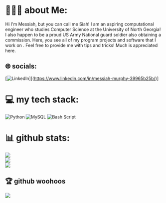 #  👩🏽‍💻 about Me:
Hi I'm Messiah, but you can call me Siah! I am an aspiring computational engineer who studies Computer Science at the University of North Georgia! I also happen to be a proud US Army National guard soldier also obtaining a commission. Here, you see all of my program projects and software that I work on . Feel free to provide me with tips and tricks! Much is appreciated here. 


## 🌐 socials:
[![LinkedIn](https://img.shields.io/badge/LinkedIn-%230077B5.svg?logo=linkedin&logoColor=white)][(https://www.linkedin.com/in/messiah-murphy-39965b25b/)]

# 💻 my tech stack:
![Python](https://img.shields.io/badge/python-3670A0?style=for-the-badge&logo=python&logoColor=ffdd54) ![MySQL](https://img.shields.io/badge/mysql-4479A1.svg?style=for-the-badge&logo=mysql&logoColor=white) ![Bash Script](https://img.shields.io/badge/bash_script-%23121011.svg?style=for-the-badge&logo=gnu-bash&logoColor=white)
# 📊 github stats:
![](https://github-readme-stats.vercel.app/api?username=saismurphy&theme=jolly&hide_border=true&include_all_commits=false&count_private=false)<br/>
![](https://github-readme-streak-stats.herokuapp.com/?user=saismurphy&theme=jolly&hide_border=true)<br/>
![](https://github-readme-stats.vercel.app/api/top-langs/?username=saismurphy&theme=jolly&hide_border=true&include_all_commits=false&count_private=false&layout=compact)

## 🏆 github woohoos
![](https://github-profile-trophy.vercel.app/?username=saismurphy&theme=merko&no-frame=true&no-bg=true&margin-w=4)

